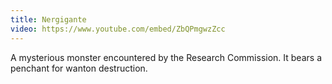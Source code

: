 ```yaml
---
title: Nergigante
video: https://www.youtube.com/embed/ZbQPmgwzZcc
---
```


A mysterious monster encountered by the Research Commission.
It bears a penchant for wanton destruction.
